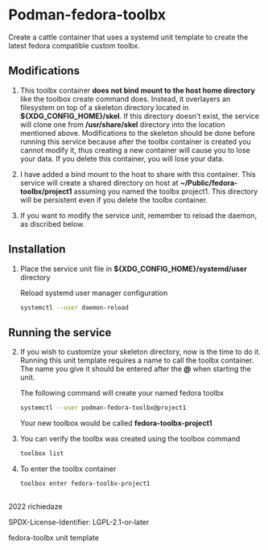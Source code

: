 # Podman-fedora-toolbx

Create a cattle container that uses a systemd unit template to create the latest fedora compatible custom toolbx.

## Modifications

1. This toolbx container **does not bind mount to the host home directory** like the toolbox create command does. Instead, it overlayers an filesystem on top of a skeleton directory located in  **${XDG_CONFIG_HOME}/skel**. If this directory doesn't exist, the service will clone one from **/usr/share/skel** directory into the location mentioned above. Modifications to the skeleton should be done before running this service because after the toolbx container is created you cannot modify it, thus creating a new container will cause you to lose your data. If you delete this container, you will lose your data.

2. I have added a bind mount to the host to share with this container. This service will create a shared directory on host at **~/Public/fedora-toolbx/project1** assuming you named the toolbx project1. This directory will be persistent even if you delete the toolbx container.

3. If you want to modify the service unit, remember to reload the daemon, as discribed below.

## Installation
1. Place the service unit file in **${XDG_CONFIG_HOME}/systemd/user** directory

	Reload systemd user manager configuration
	```sh
	systemctl --user daemon-reload
	```
## Running the service
2. If you wish to customize your skeleton directory, now is the time to do it. Running this unit template requires a name to call the toolbx container. The name you give it should be entered after the **@** when starting the unit. 

	The following command will create your named fedora toolbx
	```sh
	systemctl --user podman-fedora-toolbx@project1
	```
	Your new toolbox would be called **fedora-toolbx-project1**

3. You can verify the toolbx was created using the toolbox command
	```sh
	toolbox list
	```
4.  To enter the toolbx container
	```sh
	toolbox enter fedora-toolbx-project1
	```
##
2022 richiedaze
&nbsp;

SPDX-License-Identifier: LGPL-2.1-or-later
&nbsp;

fedora-toolbx unit template
